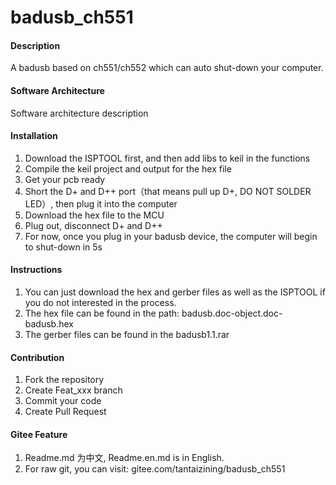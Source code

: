 # badusb_ch551

#### Description
A badusb based on ch551/ch552 which can auto shut-down your computer.

#### Software Architecture
Software architecture description

#### Installation

1.  Download the ISPTOOL first, and then add libs to keil in the functions
2.  Compile the keil project and output for the hex file
3.  Get your pcb ready 
4.  Short the D+ and D++ port（that means pull up D+, DO NOT SOLDER LED）, then plug it into the computer
5.  Download the hex file to the MCU
6.  Plug out, disconnect D+ and D++
7.  For now, once you plug in your badusb device, the computer will begin to shut-down in 5s

#### Instructions

1.  You can just download the hex and gerber files as well as the ISPTOOL if you do not interested in the process.
2.  The hex file can be found in the path: badusb.doc-object.doc-badusb.hex
3.  The gerber files can be found in the badusb1.1.rar

#### Contribution

1.  Fork the repository
2.  Create Feat_xxx branch
3.  Commit your code
4.  Create Pull Request


#### Gitee Feature

1.  Readme.md 为中文, Readme.en.md is in English.
2.  For raw git, you can visit: gitee.com/tantaizining/badusb_ch551

